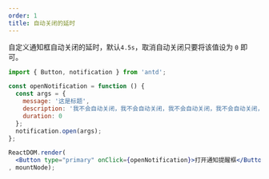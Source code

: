 ```yaml
---
order: 1
title: 自动关闭的延时
---
```


自定义通知框自动关闭的延时，默认`4.5s`，取消自动关闭只要将该值设为 `0` 即可。



````jsx
import { Button, notification } from 'antd';

const openNotification = function () {
  const args = {
    message: '这是标题',
    description: '我不会自动关闭，我不会自动关闭，我不会自动关闭，我不会自动关闭，我不会自动关闭，我不会自动关闭，我不会自动关闭',
    duration: 0
  };
  notification.open(args);
};

ReactDOM.render(
  <Button type="primary" onClick={openNotification}>打开通知提醒框</Button>
, mountNode);
````
